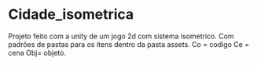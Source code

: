 # Cidade_isometrica
 Projeto feito com a unity de um jogo 2d com sistema isometrico.
 Com padrões de pastas para os itens dentro da pasta assets.
Co = codigo
Ce = cena
Obj= objeto.
